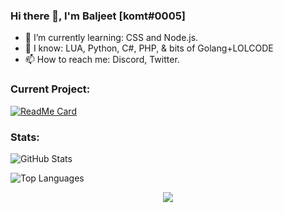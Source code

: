 ### Hi there 👋, I'm Baljeet [komt#0005]

- 🌱 I’m currently learning: CSS and Node.js.
- 🤗 I know: LUA, Python, C#, PHP, & bits of Golang+LOLCODE
- 📫 How to reach me: Discord, Twitter.

### Current Project:

[![ReadMe Card](https://github-readme-stats.vercel.app/api/pin/?username=3xq&repo=Clip&show_owner=true&theme=radical)](https://github.com/3xq/Clip)

### Stats:

![GitHub Stats](https://github-readme-stats.vercel.app/api?username=3xq&show_icons=true&theme=radical)

![Top Languages](https://github-readme-stats.vercel.app/api/top-langs/?username=3xq&layout=compact&theme=radical&langs_count=10?exclude_repo=UntitledX)

<p align="center">
  <img src="https://discord.c99.nl/widget/theme-4/480196622962393089.png" />
</p>
